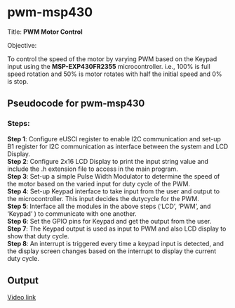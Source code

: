 # pwm-msp430

Title: **PWM Motor Control**

Objective:

To control the speed of the motor by varying PWM based on the Keypad input using the **MSP-EXP430FR2355** microcontroller. i.e., 100% is full speed rotation and 50% is motor rotates with half the initial speed and 0% is stop. 


## Pseudocode for pwm-msp430

### Steps:

**Step 1**: Configure eUSCI register to enable I2C communication and set-up B1 register for I2C communication as interface between the system and LCD Display.\
**Step 2**: Configure 2x16 LCD Display to print the input string value and include the .h extension file to access in the main program.\
**Step 3**: Set-up a simple Pulse Width Modulator to determine the speed of the motor based on the varied input for duty cycle of the PWM.\
**Step 4**: Set-up Keypad interface to take input from the user and output to the microcontroller. This input decides the dutycycle for the PWM.\
**Step 5**: Interface all the modules in the above steps (‘LCD’, ‘PWM’, and ‘Keypad’ ) to communicate with one another.\
**Step 6**: Set the GPIO pins for Keypad and get the output from the user.\
**Step 7**: The Keypad output is used as input to PWM and also LCD display to show that duty cycle.\
**Step 8**: An interrupt is triggered every time a keypad input is detected, and the display screen changes based on the interrupt to display the current duty cycle.



## Output

[Video link](https://usfedu-my.sharepoint.com/:v:/g/personal/dobariya_usf_edu/EboUycxe2hJOmvgTOdpgy_YBDt9yOrQp6OCZDuuN1eTIeg)